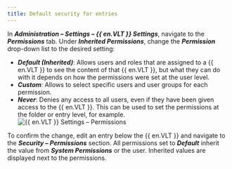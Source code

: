 ```yaml
---
title: Default security for entries
---
```

In ***Administration – Settings – {{ en.VLT }} Settings***, navigate to the ***Permissions*** tab. Under ***Inherited Permissions***, change the ***Permission*** drop-down list to the desired setting:  

* ***Default (Inherited)***: Allows users and roles that are assigned to a {{ en.VLT }} to see the content of that {{ en.VLT }}, but what they can do with it depends on how the permissions were set at the user level. 
* ***Custom***: Allows to select specific users and user groups for each permission. 
* ***Never***: Denies any access to all users, even if they have been given access to the {{ en.VLT }}. This can be used to set the permissions at the folder or entry level, for example.  
![{{ en.VLT }} Settings – Permissions](https://webdevolutions.azureedge.net/docs/en/rdm/windows/clip11392.png) 

To confirm the change, edit an entry below the {{ en.VLT }} and navigate to the ***Security – Permissions*** section. All permissions set to ***Default*** inherit the value from ***System Permissions*** or the user. Inherited values are displayed next to the permissions. 
